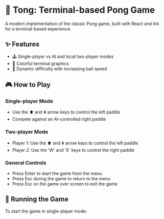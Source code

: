 # 🏓 Tong: Terminal-based Pong Game

A modern implementation of the classic Pong game, built with React and Ink for a terminal-based experience.

## ✨ Features

- 🕹️ Single-player vs AI and local two-player modes
- 🌈 Colorful terminal graphics
- 🚀 Dynamic difficulty with increasing ball speed

## 🎮 How to Play

### Single-player Mode
- Use the ⬆️ and ⬇️ arrow keys to control the left paddle
- Compete against an AI-controlled right paddle

### Two-player Mode
- Player 1: Use the ⬆️ and ⬇️ arrow keys to control the left paddle
- Player 2: Use the 'W' and 'S' keys to control the right paddle

### General Controls
- Press Enter to start the game from the menu
- Press Esc during the game to return to the menu
- Press Esc on the game over screen to exit the game

## 🚀 Running the Game

To start the game in single-player mode:


